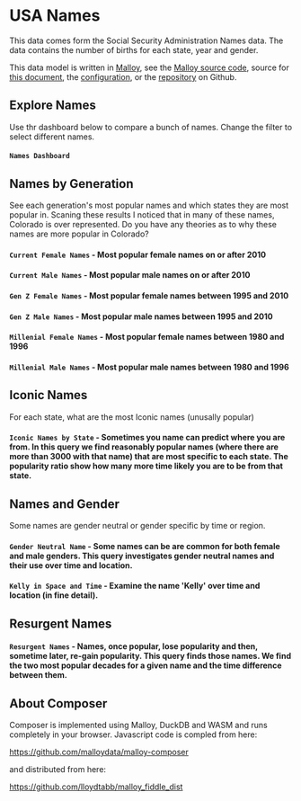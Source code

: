 # USA Names
This data comes form the Social Security Administration Names data.  The
data contains the number of births for each state, year and gender.

This data model is written in [Malloy](https://github.com/looker-open-source/malloy/), see the [Malloy source code](names_composer.malloy), source for [this document](composer.md), the [configuration](composer.json), or the [repository](https://github.com/lloydtabb/name_fiddle/) on Github.


## Explore Names

Use thr dashboard below to compare a bunch of names. Change the filter to select different names.

#### <!--malloy-query model="names_composer.malloy" source="names2" query="name_dashboard"--> `Names Dashboard` 

## Names by Generation

See each generation's most popular names and which states they are most popular in.  Scaning these results I noticed that in many of these names, Colorado is over represented.  Do you have any theories as to why these names are more popular in Colorado?

#### <!--malloy-query model="names_composer.malloy" source="names2" query="current_f"--> `Current Female Names` - Most popular female names on or after 2010

#### <!--malloy-query model="names_composer.malloy" source="names2" query="current_m"--> `Current Male Names` - Most popular male names on or after 2010

#### <!--malloy-query model="names_composer.malloy" source="names2" query="gen_z_f"--> `Gen Z Female Names` - Most popular female names between 1995 and 2010

#### <!--malloy-query model="names_composer.malloy" source="names2" query="gen_z_m"--> `Gen Z Male Names` - Most popular male names between 1995 and 2010

#### <!--malloy-query model="names_composer.malloy" source="names2" query="millenial_f"--> `Millenial Female Names` - Most popular female names between 1980 and 1996

#### <!--malloy-query model="names_composer.malloy" source="names2" query="millenial_m"--> `Millenial Male Names` - Most popular male names between 1980 and 1996

## Iconic Names

For each state, what are the most Iconic names (unusally popular)

#### <!--malloy-query model="names_composer.malloy" source="names2" query="iconic_names_by_state"--> `Iconic Names by State` - Sometimes you name can predict where you are from.  In this query we find reasonably popular names (where there are more than 3000 with that name) that are most specific to each state.  The popularity ratio show how many more time likely you are to be from that state.
 
## Names and Gender
Some names are gender neutral or gender specific by time or region.  

#### <!--malloy-query model="names_composer.malloy" source="names2" query="gender_neutral_names"--> `Gender Neutral Name` - Some names can be are common for both female and male genders.  This query investigates gender neutral names and their use over time and location.

#### <!--malloy-query model="names_composer.malloy" source="names2" query="kelly_time_space_dashboard"--> `Kelly in Space and Time` - Examine the name 'Kelly' over time and location (in fine detail).  

## Resurgent Names
#### <!--malloy-query model="names_composer.malloy" source="names2" query="resurgent_names"--> `Resurgent Names` - Names, once popular, lose popularity and then, sometime later, re-gain popularity.  This query finds those names.  We find the two most popular decades for a given name and the time difference between them.

## About Composer

Composer is implemented using Malloy, DuckDB and WASM and runs completely
in your browser.  Javascript code is compled from here:

  https://github.com/malloydata/malloy-composer
  
 and distributed from here:
 
   https://github.com/lloydtabb/malloy_fiddle_dist
